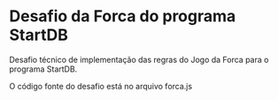 # Desafio da Forca do programa StartDB

Desafio técnico de implementação das regras do Jogo da Forca para o programa StartDB.

O código fonte do desafio está no arquivo forca.js
